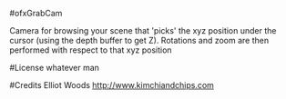 #ofxGrabCam

Camera for browsing your scene that 'picks' the xyz position under the cursor (using the depth buffer to get Z).
Rotations and zoom are then performed with respect to that xyz position

#License
whatever man

#Credits
Elliot Woods
http://www.kimchiandchips.com